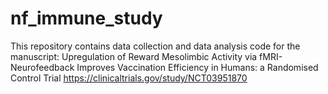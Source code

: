 # nf_immune_study

This repository contains data collection and data analysis code for the manuscript: 
Upregulation of Reward Mesolimbic Activity via fMRI-Neurofeedback Improves Vaccination Efficiency in Humans: a Randomised Control Trial
https://clinicaltrials.gov/study/NCT03951870

